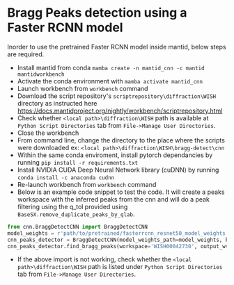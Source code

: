 Bragg Peaks detection using a Faster RCNN model
================

Inorder to use the pretrained Faster RCNN model inside mantid, below steps are required.

* Install mantid from conda `mamba create -n mantid_cnn -c mantid mantidworkbench`
* Activate the conda environment with `mamba activate mantid_cnn` 
* Launch workbench from `workbench` command
* Download the script repository's `scriptrepository\diffraction\WISH` directory as instructed here https://docs.mantidproject.org/nightly/workbench/scriptrepository.html
* Check whether `<local path>\diffraction\WISH` path is available at `Python Script Directories` tab from `File->Manage User Directories`.
* Close the workbench
* From command line, change the directory to the place where the scripts were downloaded ex: `<local path>\diffraction\WISH\bragg-detect\cnn`
* Within the same conda enviroment, install pytorch dependancies by running `pip install -r requirements.txt`
* Install NVIDIA CUDA Deep Neural Network library (cuDNN) by running `conda install -c anaconda cudnn`
* Re-launch workbench from `workbench` command
* Below is an example code snippet to test the code. It will create a peaks workspace with the inferred peaks from the cnn and will do a peak filtering using the q_tol provided using `BaseSX.remove_duplicate_peaks_by_qlab`.
```python
from cnn.BraggDetectCNN import BraggDetectCNN
model_weights = r'path/to/pretrained/fasterrcnn_resnet50_model_weights.pt'
cnn_peaks_detector = BraggDetectCNN(model_weights_path=model_weights, batch_size=64)
cnn_peaks_detector.find_bragg_peaks(workspace='WISH00042730', output_ws_name="CNN_Peaks", conf_threshold=0.0, q_tol=0.05)
```
* If the above import is not working, check whether the `<local path>\diffraction\WISH` path is listed under `Python Script Directories` tab from `File->Manage User Directories`.
